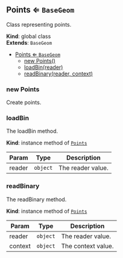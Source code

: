 <a name="Points"></a>

## Points ⇐ <code>BaseGeom</code>
Class representing points.

**Kind**: global class  
**Extends**: <code>BaseGeom</code>  

* [Points ⇐ <code>BaseGeom</code>](#Points)
    * [new Points()](#new-Points)
    * [loadBin(reader)](#loadBin)
    * [readBinary(reader, context)](#readBinary)

<a name="new_Points_new"></a>

### new Points
Create points.

<a name="Points+loadBin"></a>

### loadBin
The loadBin method.

**Kind**: instance method of [<code>Points</code>](#Points)  

| Param | Type | Description |
| --- | --- | --- |
| reader | <code>object</code> | The reader value. |

<a name="Points+readBinary"></a>

### readBinary
The readBinary method.

**Kind**: instance method of [<code>Points</code>](#Points)  

| Param | Type | Description |
| --- | --- | --- |
| reader | <code>object</code> | The reader value. |
| context | <code>object</code> | The context value. |

